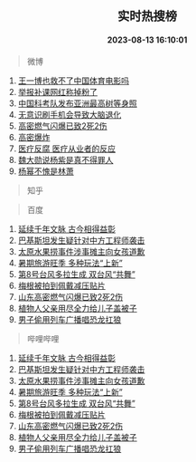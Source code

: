 <div align="center"><h2>实时热搜榜</h2><h4>2023-08-13 16:10:01</h4></div>

> 微博  

1. [王一博也救不了中国体育电影吗](https://s.weibo.com/weibo?q=%23%E7%8E%8B%E4%B8%80%E5%8D%9A%E4%B9%9F%E6%95%91%E4%B8%8D%E4%BA%86%E4%B8%AD%E5%9B%BD%E4%BD%93%E8%82%B2%E7%94%B5%E5%BD%B1%E5%90%97%23&t=31&band_rank=1&Refer=top)<br />
2. [举报补课网红称掉粉了](https://s.weibo.com/weibo?q=%23%E4%B8%BE%E6%8A%A5%E8%A1%A5%E8%AF%BE%E7%BD%91%E7%BA%A2%E7%A7%B0%E6%8E%89%E7%B2%89%E4%BA%86%23&t=31&band_rank=2&Refer=top)<br />
3. [中国科考队发布亚洲最高树等身照](https://s.weibo.com/weibo?q=%23%E4%B8%AD%E5%9B%BD%E7%A7%91%E8%80%83%E9%98%9F%E5%8F%91%E5%B8%83%E4%BA%9A%E6%B4%B2%E6%9C%80%E9%AB%98%E6%A0%91%E7%AD%89%E8%BA%AB%E7%85%A7%23&t=31&band_rank=3&Refer=top)<br />
4. [无意识刷手机会导致大脑退化](https://s.weibo.com/weibo?q=%23%E6%97%A0%E6%84%8F%E8%AF%86%E5%88%B7%E6%89%8B%E6%9C%BA%E4%BC%9A%E5%AF%BC%E8%87%B4%E5%A4%A7%E8%84%91%E9%80%80%E5%8C%96%23&t=31&band_rank=4&Refer=top)<br />
5. [高密燃气闪爆已致2死2伤](https://s.weibo.com/weibo?q=%23%E9%AB%98%E5%AF%86%E7%87%83%E6%B0%94%E9%97%AA%E7%88%86%E5%B7%B2%E8%87%B42%E6%AD%BB2%E4%BC%A4%23&t=31&band_rank=5&Refer=top)<br />
6. [高密爆炸](https://s.weibo.com/weibo?q=%23%E9%AB%98%E5%AF%86%E7%88%86%E7%82%B8%23&t=31&band_rank=6&Refer=top)<br />
7. [医疗反腐 医疗从业者的反应](https://s.weibo.com/weibo?q=%E5%8C%BB%E7%96%97%E5%8F%8D%E8%85%90%20%E5%8C%BB%E7%96%97%E4%BB%8E%E4%B8%9A%E8%80%85%E7%9A%84%E5%8F%8D%E5%BA%94&t=31&band_rank=7&Refer=top)<br />
8. [魏大勋说杨紫是真不得罪人](https://s.weibo.com/weibo?q=%23%E9%AD%8F%E5%A4%A7%E5%8B%8B%E8%AF%B4%E6%9D%A8%E7%B4%AB%E6%98%AF%E7%9C%9F%E4%B8%8D%E5%BE%97%E7%BD%AA%E4%BA%BA%23&t=31&band_rank=8&Refer=top)<br />
9. [杨幂不愧是林萧](https://s.weibo.com/weibo?q=%23%E6%9D%A8%E5%B9%82%E4%B8%8D%E6%84%A7%E6%98%AF%E6%9E%97%E8%90%A7%23&t=31&band_rank=9&Refer=top)<br />

> 知乎  


> 百度  

1. [延续千年文脉 古今相得益彰](https://www.baidu.com/s?wd=%E5%BB%B6%E7%BB%AD%E5%8D%83%E5%B9%B4%E6%96%87%E8%84%89+%E5%8F%A4%E4%BB%8A%E7%9B%B8%E5%BE%97%E7%9B%8A%E5%BD%B0&sa=fyb_news&rsv_dl=fyb_news)<br />
2. [巴基斯坦发生疑针对中方工程师袭击](https://www.baidu.com/s?wd=%E5%B7%B4%E5%9F%BA%E6%96%AF%E5%9D%A6%E5%8F%91%E7%94%9F%E7%96%91%E9%92%88%E5%AF%B9%E4%B8%AD%E6%96%B9%E5%B7%A5%E7%A8%8B%E5%B8%88%E8%A2%AD%E5%87%BB&sa=fyb_news&rsv_dl=fyb_news)<br />
3. [太原水果捞事件涉事摊主向女孩道歉](https://www.baidu.com/s?wd=%E5%A4%AA%E5%8E%9F%E6%B0%B4%E6%9E%9C%E6%8D%9E%E4%BA%8B%E4%BB%B6%E6%B6%89%E4%BA%8B%E6%91%8A%E4%B8%BB%E5%90%91%E5%A5%B3%E5%AD%A9%E9%81%93%E6%AD%89&sa=fyb_news&rsv_dl=fyb_news)<br />
4. [暑期旅游旺季 多种玩法“上新”](https://www.baidu.com/s?wd=%E6%9A%91%E6%9C%9F%E6%97%85%E6%B8%B8%E6%97%BA%E5%AD%A3+%E5%A4%9A%E7%A7%8D%E7%8E%A9%E6%B3%95%E2%80%9C%E4%B8%8A%E6%96%B0%E2%80%9D&sa=fyb_news&rsv_dl=fyb_news)<br />
5. [第8号台风多拉生成 双台风“共舞”](https://www.baidu.com/s?wd=%E7%AC%AC8%E5%8F%B7%E5%8F%B0%E9%A3%8E%E5%A4%9A%E6%8B%89%E7%94%9F%E6%88%90+%E5%8F%8C%E5%8F%B0%E9%A3%8E%E2%80%9C%E5%85%B1%E8%88%9E%E2%80%9D&sa=fyb_news&rsv_dl=fyb_news)<br />
6. [梅根被拍到佩戴减压贴片](https://www.baidu.com/s?wd=%E6%A2%85%E6%A0%B9%E8%A2%AB%E6%8B%8D%E5%88%B0%E4%BD%A9%E6%88%B4%E5%87%8F%E5%8E%8B%E8%B4%B4%E7%89%87&sa=fyb_news&rsv_dl=fyb_news)<br />
7. [山东高密燃气闪爆已致2死2伤](https://www.baidu.com/s?wd=%E5%B1%B1%E4%B8%9C%E9%AB%98%E5%AF%86%E7%87%83%E6%B0%94%E9%97%AA%E7%88%86%E5%B7%B2%E8%87%B42%E6%AD%BB2%E4%BC%A4&sa=fyb_news&rsv_dl=fyb_news)<br />
8. [植物人父亲用尽全力给儿子盖被子](https://www.baidu.com/s?wd=%E6%A4%8D%E7%89%A9%E4%BA%BA%E7%88%B6%E4%BA%B2%E7%94%A8%E5%B0%BD%E5%85%A8%E5%8A%9B%E7%BB%99%E5%84%BF%E5%AD%90%E7%9B%96%E8%A2%AB%E5%AD%90&sa=fyb_news&rsv_dl=fyb_news)<br />
9. [男子偷用列车广播唱恐龙扛狼](https://www.baidu.com/s?wd=%E7%94%B7%E5%AD%90%E5%81%B7%E7%94%A8%E5%88%97%E8%BD%A6%E5%B9%BF%E6%92%AD%E5%94%B1%E6%81%90%E9%BE%99%E6%89%9B%E7%8B%BC&sa=fyb_news&rsv_dl=fyb_news)<br />

> 哔哩哔哩  

1. [延续千年文脉 古今相得益彰](https://www.baidu.com/s?wd=%E5%BB%B6%E7%BB%AD%E5%8D%83%E5%B9%B4%E6%96%87%E8%84%89+%E5%8F%A4%E4%BB%8A%E7%9B%B8%E5%BE%97%E7%9B%8A%E5%BD%B0&sa=fyb_news&rsv_dl=fyb_news)<br />
2. [巴基斯坦发生疑针对中方工程师袭击](https://www.baidu.com/s?wd=%E5%B7%B4%E5%9F%BA%E6%96%AF%E5%9D%A6%E5%8F%91%E7%94%9F%E7%96%91%E9%92%88%E5%AF%B9%E4%B8%AD%E6%96%B9%E5%B7%A5%E7%A8%8B%E5%B8%88%E8%A2%AD%E5%87%BB&sa=fyb_news&rsv_dl=fyb_news)<br />
3. [太原水果捞事件涉事摊主向女孩道歉](https://www.baidu.com/s?wd=%E5%A4%AA%E5%8E%9F%E6%B0%B4%E6%9E%9C%E6%8D%9E%E4%BA%8B%E4%BB%B6%E6%B6%89%E4%BA%8B%E6%91%8A%E4%B8%BB%E5%90%91%E5%A5%B3%E5%AD%A9%E9%81%93%E6%AD%89&sa=fyb_news&rsv_dl=fyb_news)<br />
4. [暑期旅游旺季 多种玩法“上新”](https://www.baidu.com/s?wd=%E6%9A%91%E6%9C%9F%E6%97%85%E6%B8%B8%E6%97%BA%E5%AD%A3+%E5%A4%9A%E7%A7%8D%E7%8E%A9%E6%B3%95%E2%80%9C%E4%B8%8A%E6%96%B0%E2%80%9D&sa=fyb_news&rsv_dl=fyb_news)<br />
5. [第8号台风多拉生成 双台风“共舞”](https://www.baidu.com/s?wd=%E7%AC%AC8%E5%8F%B7%E5%8F%B0%E9%A3%8E%E5%A4%9A%E6%8B%89%E7%94%9F%E6%88%90+%E5%8F%8C%E5%8F%B0%E9%A3%8E%E2%80%9C%E5%85%B1%E8%88%9E%E2%80%9D&sa=fyb_news&rsv_dl=fyb_news)<br />
6. [梅根被拍到佩戴减压贴片](https://www.baidu.com/s?wd=%E6%A2%85%E6%A0%B9%E8%A2%AB%E6%8B%8D%E5%88%B0%E4%BD%A9%E6%88%B4%E5%87%8F%E5%8E%8B%E8%B4%B4%E7%89%87&sa=fyb_news&rsv_dl=fyb_news)<br />
7. [山东高密燃气闪爆已致2死2伤](https://www.baidu.com/s?wd=%E5%B1%B1%E4%B8%9C%E9%AB%98%E5%AF%86%E7%87%83%E6%B0%94%E9%97%AA%E7%88%86%E5%B7%B2%E8%87%B42%E6%AD%BB2%E4%BC%A4&sa=fyb_news&rsv_dl=fyb_news)<br />
8. [植物人父亲用尽全力给儿子盖被子](https://www.baidu.com/s?wd=%E6%A4%8D%E7%89%A9%E4%BA%BA%E7%88%B6%E4%BA%B2%E7%94%A8%E5%B0%BD%E5%85%A8%E5%8A%9B%E7%BB%99%E5%84%BF%E5%AD%90%E7%9B%96%E8%A2%AB%E5%AD%90&sa=fyb_news&rsv_dl=fyb_news)<br />
9. [男子偷用列车广播唱恐龙扛狼](https://www.baidu.com/s?wd=%E7%94%B7%E5%AD%90%E5%81%B7%E7%94%A8%E5%88%97%E8%BD%A6%E5%B9%BF%E6%92%AD%E5%94%B1%E6%81%90%E9%BE%99%E6%89%9B%E7%8B%BC&sa=fyb_news&rsv_dl=fyb_news)<br />
